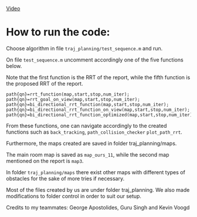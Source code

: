 [Video](https://www.youtube.com/watch?v=5SEZZBKRWCk)

# How to run  the code:

Choose algorithm in file `traj_planning/test_sequence.m` and run.

  

On file `test_sequence.m` uncomment accordingly one of the five functions below.

Note that the first function is the RRT of the report, while the fifth function is the proposed RRT of the report.

    path{qn}=rrt_function(map,start,stop,num_iter);    
    path{qn}=rrt_goal_on_view(map,start,stop,num_iter);
    path{qn}=bi_directional_rrt_function(map,start,stop,num_iter);    
    path{qn}=bi_directional_rrt_function_on_view(map,start,stop,num_iter); 	path{qn}=bi_directional_rrt_function_optimized(map,start,stop,num_iter);

  

From these functions, one can navigate accordingly to the created functions such as `back_tracking`, `path_collision_checker` `plot_path_rrt`.

  

Furthermore, the maps created are saved in folder traj_planning/maps.

The main room map is saved as `map_ours_11`, while the second map mentioned on the report is `map3`.

In folder `traj_planning/maps` there exist other maps with different types of obstacles for the sake of more tries if necessary.

  

Most of the files created by us are under folder traj_planning. We also made modifications to folder control in order to suit our setup.

Credits to my teammates: George Apostolides, Guru Singh and Kevin Voogd

